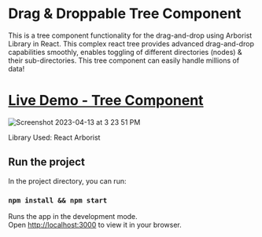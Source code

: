 # Drag & Droppable Tree Component 
This is a tree component functionality for the drag-and-drop using Arborist Library in React. 
This complex react tree provides advanced drag-and-drop capabilities smoothly, enables toggling of different directories (nodes) & their sub-directories. 
This tree component can easily handle millions of data!
 
 # [Live Demo - Tree Component](https://main--startling-valkyrie-3d25d7.netlify.app/)     
![Screenshot 2023-04-13 at 3 23 51 PM](https://user-images.githubusercontent.com/2153396/231772417-75a7bc04-9501-4e8b-a1a5-8d41ffef98fa.png)

Library Used: React Arborist 



## Run the project

In the project directory, you can run:

### `npm install && npm start`

Runs the app in the development mode.\
Open [http://localhost:3000](http://localhost:3000) to view it in your browser.
 

